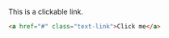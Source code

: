This is a clickable link.

<example name="link"></example>
```html
<a href="#" class="text-link">Click me</a>
```
